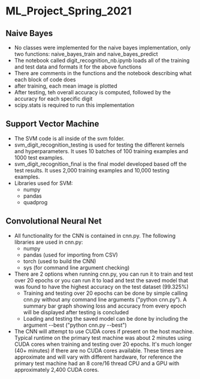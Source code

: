 # ML_Project_Spring_2021

## Naive Bayes
- No classes were implemented for the naive bayes implementation, only two functions: naive_bayes_train and naive_bayes_predict
- The notebook called digit_recognition_nb.ipynb loads all of the training and test data and formats it for the above functions
- There are comments in the functions and the notebook describing what each block of code does
- after training, each mean image is plotted
- After testing, teh overall accuracy is computed, followed by the accuracy for each specific digit
- scipy.stats is required to run this implementation

## Support Vector Machine
- The SVM code is all inside of the svm folder.
- svm_digit_recognition_testing is used for testing the different kernels and hyperparameters. It uses 10 batches of 100 training examples and 1000 test examples.
- svm_digit_recognition_final is the final model developed based off the test results. It uses 2,000 training examples and 10,000 testing examples.
- Libraries used for SVM:
    - numpy
    - pandas
    - quadprog

## Convolutional Neural Net
- All functionality for the CNN is contained in cnn.py. The following libraries are used in cnn.py:
    - numpy
    - pandas (used for importing from CSV)
    - torch (used to build the CNN)
    - sys (for command line argument checking)
- There are 2 options when running cnn.py, you can run it to train and test over 20 epochs or you can run it to load and test the saved model that was found to have the highest accuracy on the test dataset (99.325%)
    - Training and testing over 20 epochs can be done by simple calling cnn.py without any command line arguments ("python cnn.py"). A summary bar graph showing loss and accuracy from every epoch will be displayed after testing is concluded
    - Loading and testing the saved model can be done by including the argument --best ("python cnn.py --best")
- The CNN will attempt to use CUDA cores if present on the host machine. Typical runtime on the primary test
machine was about 2 minutes using CUDA cores when training and testing over 20 epochs. It's much longer (40+ minutes) if there are no CUDA cores available. These times are approximate and will vary with different hardware, for reference the primary test machine had an 8 core/16 thread CPU and a GPU with approximately 2,400 CUDA cores.
